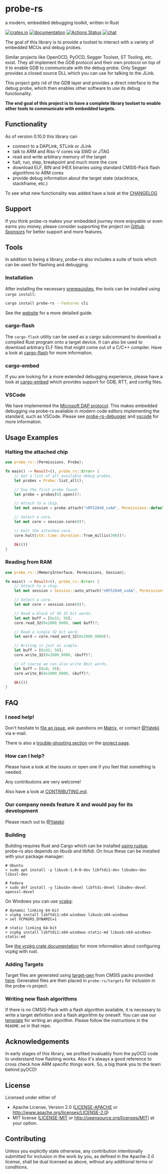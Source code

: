 # probe-rs

a modern, embedded debugging toolkit,
written in Rust

[![crates.io](https://img.shields.io/crates/v/probe-rs)](https://crates.io/crates/probe-rs) [![documentation](https://docs.rs/probe-rs/badge.svg)](https://docs.rs/probe-rs) [![Actions Status](https://img.shields.io/github/actions/workflow/status/probe-rs/probe-rs/ci.yml?branch=master)](https://github.com/probe-rs/probe-rs/actions) [![chat](https://img.shields.io/badge/chat-probe--rs%3Amatrix.org-brightgreen)](https://matrix.to/#/#probe-rs:matrix.org)

The goal of this library is to provide a toolset to interact with a variety of embedded MCUs and debug probes.

Similar projects like OpenOCD, PyOCD, Segger Toolset, ST Tooling, etc. exist.
They all implement the GDB protocol and their own protocol on top of it to enable GDB to communicate with the debug probe.
Only Segger provides a closed source DLL which you can use for talking to the JLink.

This project gets rid of the GDB layer and provides a direct interface to the debug probe,
which then enables other software to use its debug functionality.

**The end goal of this project is to have a complete library toolset to enable other tools to communicate with embedded targets.**

## Functionality

As of version 0.10.0 this library can

- connect to a DAPLink, STLink or JLink
- talk to ARM and Risc-V cores via SWD or JTAG
- read and write arbitrary memory of the target
- halt, run, step, breakpoint and much more the core
- download ELF, BIN and IHEX binaries using standard CMSIS-Pack flash algorithms to ARM cores
- provide debug information about the target state (stacktrace, stackframe, etc.)

To see what new functionality was added have a look at the [CHANGELOG](CHANGELOG.md)

## Support

If you think probe-rs makes your embedded journey more enjoyable or even earns you money, please consider supporting the project on [Github Sponsors](https://github.com/sponsors/probe-rs/) for better support and more features.

## Tools

In addition to being a library, probe-rs also includes a suite of tools which can be used for flashing and debugging.

### Installation

After installing the necessary [prerequisites](#building), the tools can be installed using `cargo install`:

```bash
cargo install probe-rs --features cli
```

See the [website](https://probe.rs/docs/getting-started/installation/) for a more detailed guide.

### cargo-flash

The `cargo-flash` utility can be used as a cargo subcommand to download a compiled Rust program onto a target device. It can also be used to download arbitrary ELF files that might come out of a C/C++ compiler. Have a look at [cargo-flash](https://probe.rs/docs/tools/cargo-flash/) for more information.

### cargo-embed

If you are looking for a more extended debugging experience, please have a look at [cargo-embed](https://probe.rs/docs/tools/cargo-embed/) which provides support for GDB, RTT, and config files.

### VSCode

We have implemented the [Microsoft DAP protocol](https://microsoft.github.io/debug-adapter-protocol/). This makes embedded debugging via probe-rs available in modern code editors implementing the standard, such as VSCode. Please see [probe-rs-debugger](./debugger) and [vscode](https://github.com/probe-rs/vscode) for more information.

## Usage Examples

### Halting the attached chip

```rust
use probe_rs::{Permissions, Probe};

fn main() -> Result<(), probe_rs::Error> {
    // Get a list of all available debug probes.
    let probes = Probe::list_all();

    // Use the first probe found.
    let probe = probes[0].open()?;

    // Attach to a chip.
    let mut session = probe.attach("nRF52840_xxAA", Permissions::default())?;

    // Select a core.
    let mut core = session.core(0)?;

    // Halt the attached core.
    core.halt(std::time::Duration::from_millis(300))?;

    Ok(())
}
```

### Reading from RAM

```rust
use probe_rs::{MemoryInterface, Permissions, Session};

fn main() -> Result<(), probe_rs::Error> {
    // Attach to a chip.
    let mut session = Session::auto_attach("nRF52840_xxAA", Permissions::default())?;

    // Select a core.
    let mut core = session.core(0)?;

    // Read a block of 50 32 bit words.
    let mut buff = [0u32; 50];
    core.read_32(0x2000_0000, &mut buff)?;

    // Read a single 32 bit word.
    let word = core.read_word_32(0x2000_0000)?;

    // Writing is just as simple.
    let buff = [0u32; 50];
    core.write_32(0x2000_0000, &buff)?;

    // of course we can also write 8bit words.
    let buff = [0u8; 50];
    core.write_8(0x2000_0000, &buff)?;

    Ok(())
}
```

## FAQ

### I need help!

Don't hesitate to [file an issue](https://github.com/probe-rs/probe-rs/issues/new), ask questions on [Matrix](https://matrix.to/#/#probe-rs:matrix.org), or contact [@Yatekii](https://github.com/Yatekii) via e-mail.

There is also a [trouble-shooting section](https://probe.rs/docs/knowledge-base/troubleshooting/) on the [project page](https://probe.rs/).

### How can I help?

Please have a look at the issues or open one if you feel that something is needed.

Any contributions are very welcome!

Also have a look at [CONTRIBUTING.md](CONTRIBUTING.md).

### Our company needs feature X and would pay for its development

Please reach out to [@Yatekii](https://github.com/Yatekii)

### Building

Building requires Rust and Cargo which can be installed [using rustup](https://rustup.rs/). probe-rs also depends on libusb and libftdi. On linux these can be installed with your package manager:

```console
# Ubuntu
> sudo apt install -y libusb-1.0-0-dev libftdi1-dev libudev-dev libssl-dev

# Fedora
> sudo dnf install -y libusbx-devel libftdi-devel libudev-devel openssl-devel
```

On Windows you can use [vcpkg](https://github.com/microsoft/vcpkg#quick-start-windows):

```console
# dynamic linking 64-bit
> vcpkg install libftdi1:x64-windows libusb:x64-windows
> set VCPKGRS_DYNAMIC=1

# static linking 64-bit
> vcpkg install libftdi1:x64-windows-static-md libusb:x64-windows-static-md
```

See [the vcpkg crate documentation](https://docs.rs/vcpkg/) for more information about configuring vcpkg with rust.

### Adding Targets

Target files are generated using [target-gen](https://github.com/probe-rs/probe-rs/tree/master/target-gen) from CMSIS packs provided [here](https://developer.arm.com/tools-and-software/embedded/cmsis/cmsis-search).
Generated files are then placed in `probe-rs/targets` for inclusion in the probe-rs project.

### Writing new flash algorithms

If there is no CMSIS-Pack with a flash algorithm available, it is necessary to write a target definition and a flash algorithm by oneself.
You can use our [template](https://github.com/probe-rs/flash-algorithm-template) for writing an algorithm. Please follow the instructions in the `README.md` in that repo.

## Acknowledgements

In early stages of this library, we profited invaluably from the pyOCD code to understand how flashing works. Also it's always a good reference to cross check how ARM specific things work. So, a big thank you to the team behind pyOCD!

## License

Licensed under either of

- Apache License, Version 2.0 ([LICENSE-APACHE](LICENSE-APACHE) or
  http://www.apache.org/licenses/LICENSE-2.0)
- MIT license ([LICENSE-MIT](LICENSE-MIT) or
  http://opensource.org/licenses/MIT) at your option.

## Contributing

Unless you explicitly state otherwise, any contribution intentionally submitted
for inclusion in the work by you, as defined in the Apache-2.0 license, shall
be dual licensed as above, without any additional terms or conditions.

